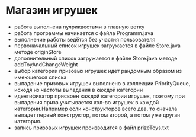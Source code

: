 # Магазин игрушек
* работа выполнена пулриквестами в главную ветку
* работа программы начинается с файла Programm.java
* выполнение работы ведётся без участия пользователя
* первоначальный список игрушек загружается в файле Store.java методе originStore
* дополнительный список загружается в файле Store.java методе addToyAndChangeWeight
* выбор категории призовых игрушек идет рандомным образом из имеющегося списка
* выпадение призовых игрушек выполнено в коллекции PriorityQueue, исходя из частоты выпадения в каждой категории
* идентификатор присвоен каждой категории игрушек, поэтому при выпадения приза учитывается кол-во игрушек в каждой категории.Например если конструкторов всего два, то сначала выпадет первый конструктор, потом второй, а потом уже другая категория.
* запись призовых игрушек производится в файл prizeToys.txt
